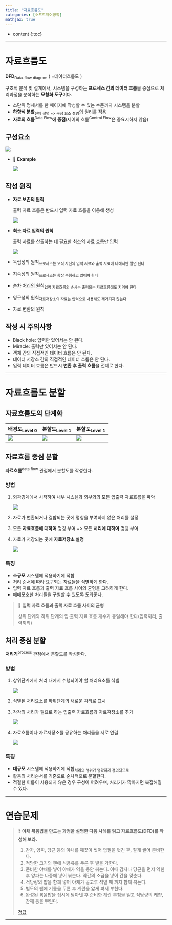 ```yaml
---
title: "자료흐름도"
categories: [소프트웨어공학]
mathjax: true
---
```


* content
{:toc}
---

# 자료흐름도

**DFD**<sub>Data-flow diagram</sub> ( =데이터흐름도 )

구조적 분석 및 설계에서, 시스템을 구성하는 **프로세스 간의 데이터 흐름**을 중심으로 처리과정을 분석하는 **모형화 도구**이다.

- 소단위 명세서를 한 페이지에 작성할 수 있는 수준까지 시스템을 분할
- **하향식 분할**<sub>전체 설명 => 구성 요소 설명</sub>의 원리를 적용
- **자료의 흐름**<sup>Data Flow</sup>**에 중점**(제어의 흐름<sup>Control Flow</sup>은 중요시하지 않음)

## 구성요소

![](https://github.com/B31l/B31l/blob/main/_posts/%EC%86%8C%ED%94%84%ED%8A%B8%EC%9B%A8%EC%96%B4%EA%B3%B5%ED%95%99/20221020-02-DFD%EC%9D%98%20%EA%B5%AC%EC%84%B1%EC%9A%94%EC%86%8C.png?raw=true)

- 🧀 **Example**

  ![](https://github.com/B31l/B31l/blob/main/_posts/%EC%86%8C%ED%94%84%ED%8A%B8%EC%9B%A8%EC%96%B4%EA%B3%B5%ED%95%99/20221020-01-DFD.png?raw=true)

## 작성 원칙

- **자료 보존의 원칙**

  출력 자료 흐름은 반드시 입력 자료 흐름을 이용해 생성

  ![](https://github.com/B31l/B31l/blob/main/_posts/%EC%86%8C%ED%94%84%ED%8A%B8%EC%9B%A8%EC%96%B4%EA%B3%B5%ED%95%99/20221020-03-%EC%9E%90%EB%A3%8C%20%EB%B3%B4%EC%A1%B4%EC%9D%98%20%EC%9B%90%EC%B9%99.png?raw=true)

- **최소 자료 입력의 원칙**

  출력 자료를 산출하는 데 필요한 최소의 자료 흐름만 입력

  ![](https://github.com/B31l/B31l/blob/main/_posts/%EC%86%8C%ED%94%84%ED%8A%B8%EC%9B%A8%EC%96%B4%EA%B3%B5%ED%95%99/20221020-04-%EC%B5%9C%EC%86%8C%20%EC%9E%90%EB%A3%8C%20%ED%9D%90%EB%A6%84%EC%9D%98%20%EC%9B%90%EC%B9%99.png?raw=true)

- 독립성의 원칙<sub>프로세스는 오직 자신의 입력 자료와 출력 자료에 대해서만 알면 된다</sub>

- 지속성의 원칙<sub>프로세스는 항상 수행하고 있어야 한다</sub>

- 순차 처리의 원칙<sub>입력 자료흐름의 순서는 출력되는 자료흐름에도 지켜야 한다</sub>

- 영구성의 원칙<sub>자료저장소의 자료는 입력으로 사용해도 제거되지 않는다</sub>

- 자료 변환의 원칙

## 작성 시 주의사항

- Black hole: 입력만 있어서는 안 된다.
- Miracle: 출력만 있어서는 안 된다.
- 객체 간의 직접적인 데이터 흐름은 안 된다.
- 데이터 저장소 간의 직접적인 데이터 흐름은 안 된다.
- 입력 데이터 흐름은 반드시 **변환 후 출력 흐름**을 전제로 한다.

---

# 자료흐름도 분할

## 자료흐름도의 단계화

| 배경도<sub>Level 0</sub>                                     | 분할도<sub>Level 1</sub>                                     | 분할도<sub>Level 1</sub>                                     |
| ------------------------------------------------------------ | ------------------------------------------------------------ | ------------------------------------------------------------ |
| ![](https://github.com/B31l/B31l/blob/main/_posts/%EC%86%8C%ED%94%84%ED%8A%B8%EC%9B%A8%EC%96%B4%EA%B3%B5%ED%95%99/20221020-06-level0.png?raw=true) | ![](https://github.com/B31l/B31l/blob/main/_posts/%EC%86%8C%ED%94%84%ED%8A%B8%EC%9B%A8%EC%96%B4%EA%B3%B5%ED%95%99/20221020-06-level1.png?raw=true) | ![](https://github.com/B31l/B31l/blob/main/_posts/%EC%86%8C%ED%94%84%ED%8A%B8%EC%9B%A8%EC%96%B4%EA%B3%B5%ED%95%99/20221020-06-level2.png?raw=true) |

## 자료흐름 중심 분할

**자료흐름**<sup>data flow</sup> 관점에서 분할도를 작성한다.

### 방법

1. 외곽경계에서 시작하여 내부 시스템과 외부와의 모든 입출력 자료흐름을 파악

   ![](https://github.com/B31l/B31l/blob/main/_posts/%EC%86%8C%ED%94%84%ED%8A%B8%EC%9B%A8%EC%96%B4%EA%B3%B5%ED%95%99/20221020-07-%EC%9E%90%EB%A3%8C%ED%9D%90%EB%A6%84%20%EC%A4%91%EC%8B%AC%20%EB%B6%84%ED%95%A01.png?raw=true)

2. 자료가 변환되거나 결합되는 곳에 명칭을 부여하지 않은 처리를 설정

3. 모든 **자료흐름에 대하여** 명칭 부여 => 모든 **처리에 대하여** 명칭 부여

4. 자료가 저장되는 곳에 **자료저장소 설정**

   ![](https://github.com/B31l/B31l/blob/main/_posts/%EC%86%8C%ED%94%84%ED%8A%B8%EC%9B%A8%EC%96%B4%EA%B3%B5%ED%95%99/20221020-07-%EC%9E%90%EB%A3%8C%ED%9D%90%EB%A6%84%20%EC%A4%91%EC%8B%AC%20%EB%B6%84%ED%95%A02.png?raw=true)

### 특징

- **소규모** 시스템에 적용하기에 적합
- 처리 순서에 따라 요구되는 자료들을 식별하게 한다.
- 입력 자료 흐름과 출력 자료 흐름 사이의 균형을 고려하게 한다.
- 애매모호한 처리들을 구별할 수 있도록 도와준다.

> 📒 **입력 자료 흐름과 출력 자료 흐름 사이의 균형**
>
> 상위 단계와 하위 단계의 입·출력 자료 흐름 개수가 동일해야 한다(입력끼리, 출력끼리)

## 처리 중심 분할

**처리기**<sup>process</sup> 관점에서 분할도를 작성한다.

### 방법

1. 상위단계에서 처리 내에서 수행되어야 할 처리요소를 식별

   ![](https://github.com/B31l/B31l/blob/main/_posts/%EC%86%8C%ED%94%84%ED%8A%B8%EC%9B%A8%EC%96%B4%EA%B3%B5%ED%95%99/20221020-08-%EC%B2%98%EB%A6%AC%20%EC%A4%91%EC%8B%AC%20%EB%B6%84%ED%95%A01.png?raw=true)

2. 식별된 처리요소를 하위단계의 새로운 처리로 표시

3. 각각의 처리가 필요로 하는 입출력 자료흐름과 자료저장소를 추가

   ![](https://github.com/B31l/B31l/blob/main/_posts/%EC%86%8C%ED%94%84%ED%8A%B8%EC%9B%A8%EC%96%B4%EA%B3%B5%ED%95%99/20221020-08-%EC%B2%98%EB%A6%AC%20%EC%A4%91%EC%8B%AC%20%EB%B6%84%ED%95%A02.png?raw=true)

4. 자료흐름이나 자료저장소를 공유하는 처리들을 서로 연결

   ![](https://github.com/B31l/B31l/blob/main/_posts/%EC%86%8C%ED%94%84%ED%8A%B8%EC%9B%A8%EC%96%B4%EA%B3%B5%ED%95%99/20221020-08-%EC%B2%98%EB%A6%AC%20%EC%A4%91%EC%8B%AC%20%EB%B6%84%ED%95%A03.png?raw=true)

### 특징

- **대규모** 시스템에 적용하기에 적합<sub>처리의 범위가 명확하게 정의되므로</sub>
- 활동의 처리순서를 기준으로 순차적으로 분할한다.
- 적절한 이름이 사용되지 않은 경우 구성이 어려우며, 처리기가 많아지면 복잡해질 수 있다.

---

# 연습문제

> ❓ **야채 볶음밥을 만드는 과정을 설명한 다음 사례를 읽고 자료흐름도(DFD)를 작성해 보라.**
>
> 1. 감자, 양파, 당근 등의 야채를 깨끗이 씻어 껍질을 벗긴 후, 잘게 썰어 준비한다.
> 2. 적당한 크기의 팬에 식용유를 두른 후 열을 가한다.
> 3. 준비한 야채를 넣어 야채가 익을 동안 볶는다. 이때 감자나 당근을 먼저 익힌 후 양파는 나중에 넣어 볶는다. 약간의 소금을 넣어 간을 맞춘다.
> 4. 적당량의 밥을 함께 넣어 야채가 골고루 섞일 때 까지 함께 볶는다.
> 5. 별도의 팬에 기름을 두른 후 계란을 얇게 펴서 부친다.
> 6. 완성된 볶음밥을 접시에 담아낸 후 준비한 계란 부침을 얻고 적당량의 케챱, 참깨 등을 뿌린다. 
>
> [정답](https://github.com/B31l/B31l/blob/main/_posts/%EC%86%8C%ED%94%84%ED%8A%B8%EC%9B%A8%EC%96%B4%EA%B3%B5%ED%95%99/20221020-05-%EC%95%BC%EC%B1%84%20%EB%B3%B6%EC%9D%8C%EB%B0%A5.png?raw=true)

---
